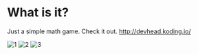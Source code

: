 What is it?
=============

Just a simple math game. Check it out.
http://devhead.koding.io/

![1](http://habrastorage.org/files/abf/749/27f/abf74927fc144f2e98dad18224f0a2e7.JPG "1")
![2](http://habrastorage.org/files/7f1/662/702/7f16627024a0431caff92125d75ea7db.JPG "2")
![3](http://habrastorage.org/files/e97/959/c25/e97959c25b9b466aaf13ccb1ddbf10a9.JPG "3")
